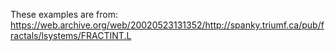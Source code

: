 These examples are from:
https://web.archive.org/web/20020523131352/http://spanky.triumf.ca/pub/fractals/lsystems/FRACTINT.L
